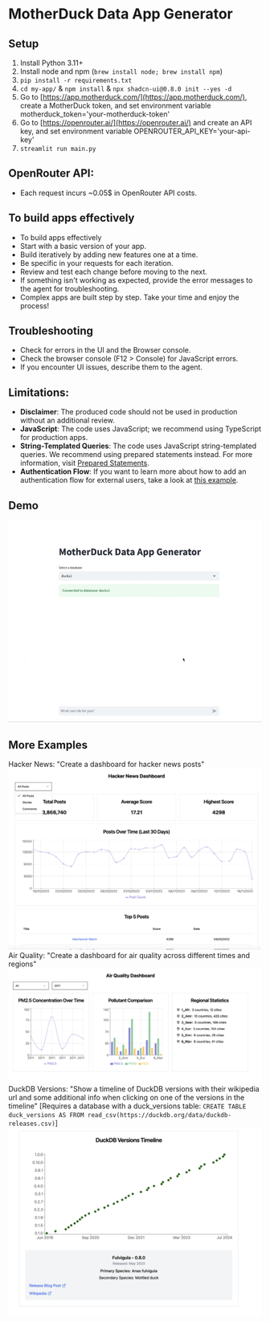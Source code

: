 # MotherDuck Data App Generator

## Setup

1. Install Python 3.11+
2. Install node and npm (`brew install node; brew install npm`)
3. `pip install -r requirements.txt`
4. `cd my-app/` & `npm install` & `npx shadcn-ui@0.8.0 init --yes -d`
5. Go to [https://app.motherduck.com/](https://app.motherduck.com/), create a MotherDuck token, and set environment variable motherduck_token='your-motherduck-token'
6. Go to [https://openrouter.ai/](https://openrouter.ai/) and create an API key, and set environment variable OPENROUTER_API_KEY='your-api-key'
7. `streamlit run main.py`

## OpenRouter API:
- Each request incurs ~0.05$ in OpenRouter API costs.

## To build apps effectively
- To build apps effectively
- Start with a basic version of your app.
- Build iteratively by adding new features one at a time.
- Be specific in your requests for each iteration.
- Review and test each change before moving to the next.
- If something isn't working as expected, provide the error messages to the agent for troubleshooting.
- Complex apps are built step by step. Take your time and enjoy the process!

## Troubleshooting
- Check for errors in the UI and the Browser console.
- Check the browser console (F12 > Console) for JavaScript errors.
- If you encounter UI issues, describe them to the agent.

## Limitations:
- **Disclaimer**: The produced code should not be used in production without an additional review.
- **JavaScript**: The code uses JavaScript; we recommend using TypeScript for production apps.
- **String-Templated Queries**: The code uses JavaScript string-templated queries. We recommend using prepared statements instead. For more information, visit [Prepared Statements](https://www.npmjs.com/package/@motherduck/wasm-client#prepared-statements).
- **Authentication Flow**: If you want to learn more about how to add an authentication flow for external users, take a look at [this example](https://github.com/motherduckdb/wasm-client/blob/main/examples/nypd-complaints/src/ConnectPane.tsx). 

## Demo
![MotherDuck Data App Generator Demo](docs/app-generator-demo.gif)

## More Examples
Hacker News: "Create a dashboard for hacker news posts"
![Hacker News Dashboard](docs/example_hackernews_dashboard.png)
Air Quality: "Create a dashboard for air quality across different times and regions"
![Air Quality Dashboard](docs/example_air_quality.png)
DuckDB Versions: "Show a timeline of DuckDB versions with their wikipedia url and some additional info when clicking on one of the versions in the timeline"
[Requires a database with a duck_versions table: `CREATE TABLE duck_versions AS FROM read_csv(https://duckdb.org/data/duckdb-releases.csv)`]
![DuckDB Release Versions](docs/example_duckdb_release.png)
